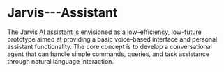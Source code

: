 # Jarvis---Assistant

The Jarvis AI assistant is envisioned as a low-efficiency, low-future prototype aimed at providing a basic voice-based interface and personal assistant functionality. The core concept is to develop a conversational agent that can handle simple commands, queries, and task assistance through natural language interaction.

